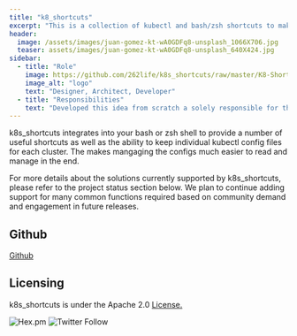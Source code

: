 ```yaml
---
title: "k8_shortcuts"
excerpt: "This is a collection of kubectl and bash/zsh shortcuts to make interactions with Kubernetes a bit easier."
header:
  image: /assets/images/juan-gomez-kt-wA0GDFq8-unsplash_1066X706.jpg
  teaser: assets/images/juan-gomez-kt-wA0GDFq8-unsplash_640X424.jpg
sidebar:
  - title: "Role"
    image: https://github.com/262life/k8s_shortcuts/raw/master/K8-Shortcut.png
    image_alt: "logo"
    text: "Designer, Architect, Developer"
  - title: "Responsibilities"
    text: "Developed this idea from scratch a solely responsible for the project's direction"
---
```


k8s_shortcuts integrates into your bash or zsh shell to provide a number of useful shortcuts as well as the ability to keep individual kubectl config files for each cluster. The makes mangaging the configs much easier to read and manage in the end.

For more details about the solutions currently supported by k8s_shortcuts, please refer to the project status section below. We plan to continue adding support for many common functions required based on community demand and engagement in future releases.

## Github 
[Github](https://github.com/262life/k8s_shortcuts)
## Licensing
k8s_shortcuts is under the Apache 2.0 [License.](https://github.com/262life/k8s_shortcuts/blob/master/LICENSE.md)

![Hex.pm](https://img.shields.io/hexpm/l/apa)
![Twitter Follow](https://img.shields.io/twitter/follow/262life_bob?style=social)
